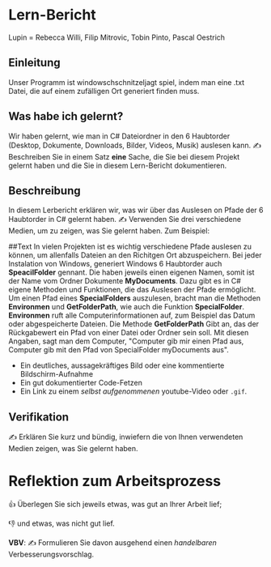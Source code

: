 # Lern-Bericht
Lupin = Rebecca Willi, Filip Mitrovic, Tobin Pinto, Pascal Oestrich

## Einleitung

Unser Programm ist windowschschnitzeljagt spiel, indem man eine .txt Datei, die auf einem zufälligen Ort generiert finden muss.

## Was habe ich gelernt?

 Wir haben gelernt, wie man in C# Dateiordner in den 6 Haubtorder (Desktop, Dokumente, Downloads, Bilder, Videos, Musik) auslesen kann.
✍️ Beschreiben Sie in einem Satz **eine** Sache, die Sie bei diesem Projekt gelernt haben und die Sie in diesem Lern-Bericht dokumentieren.

## Beschreibung
In diesem Lerbericht erklären wir, was wir über das Auslesen on Pfade der 6 Haubtorder in C# gelernt haben.
✍️ Verwenden Sie drei verschiedene Medien, um zu zeigen, was Sie gelernt haben. Zum Beispiel:

##Text
In vielen Projekten ist es wichtig verschiedene Pfade auslesen zu können, um allenfalls Dateien an den Richitgen Ort abzuspeichern. Bei jeder Instalation von Windows, generiert Windows 6 Haubtorder auch **SpeacilFolder** gennant. Die haben jeweils einen eigenen Namen, somit ist der Name vom Ordner Dokumente **MyDocuments**. Dazu gibt es in C# eigene Methoden und Funktionen, die das Auslesen der Pfade ermöglicht. Um einen Pfad eines **SpecialFolders** auszulesen, bracht man die Methoden
**Environmen** und **GetFolderPath**, wie auch die Funktion **SpecialFolder**. **Environmen** ruft alle Computerinformationen auf, zum Beispiel das Datum oder abgespeicherte Dateien. Die Methode **GetFolderPath** Gibt an, das der Rückgabewert ein Pfad von einer Datei oder Ordner sein soll. Mit diesen Angaben, sagt man dem Computer, "Computer gib mir einen Pfad aus, Computer gib mit den Pfad von SpecialFolder myDocuments aus".
 
* Ein deutliches, aussagekräftiges Bild oder eine kommentierte Bildschirm-Aufnahme
* Ein gut dokumentierter Code-Fetzen
* Ein Link zu einem *selbst aufgenommenen* youtube-Video oder `.gif`.

## Verifikation

✍️ Erklären Sie kurz und bündig, inwiefern die von Ihnen verwendeten Medien zeigen, was Sie gelernt haben.

# Reflektion zum Arbeitsprozess

👍 Überlegen Sie sich jeweils etwas, was gut an Ihrer Arbeit lief; 

👎 und etwas, was nicht gut lief.

**VBV**: ✍️ Formulieren Sie davon ausgehend einen *handelbaren* Verbesserungsvorschlag.
